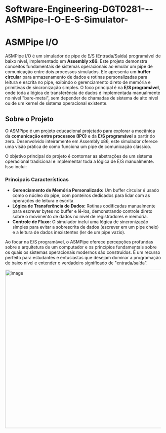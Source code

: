 # Software-Engineering-DGT0281---ASMPipe-I-O-E-S-Simulator-
# ASMPipe I/O

ASMPipe I/O é um simulador de pipe de E/S (Entrada/Saída) programável de baixo nível, implementado em **Assembly x86**. Este projeto demonstra conceitos fundamentais de sistemas operacionais ao emular um pipe de comunicação entre dois processos simulados. Ele apresenta um **buffer circular** para armazenamento de dados e rotinas personalizadas para leitura e escrita no pipe, exibindo o gerenciamento direto de memória e primitivas de sincronização simples. O foco principal é na **E/S programável**, onde toda a lógica de transferência de dados é implementada manualmente no nível "bare-metal", sem depender de chamadas de sistema de alto nível ou de um kernel de sistema operacional existente.

## Sobre o Projeto

O ASMPipe é um projeto educacional projetado para explorar a mecânica da **comunicação entre processos (IPC)** e da **E/S programável** a partir do zero. Desenvolvido inteiramente em Assembly x86, este simulador oferece uma visão prática de como funciona um pipe de comunicação clássico.

O objetivo principal do projeto é contornar as abstrações de um sistema operacional tradicional e implementar toda a lógica de E/S manualmente. Isso inclui:

### Principais Características

* **Gerenciamento de Memória Personalizado:** Um buffer circular é usado como o núcleo do pipe, com ponteiros dedicados para lidar com as operações de leitura e escrita.
* **Lógica de Transferência de Dados:** Rotinas codificadas manualmente para escrever bytes no buffer e lê-los, demonstrando controle direto sobre o movimento de dados no nível de registradores e memória.
* **Controle de Fluxo:** O simulador inclui uma lógica de sincronização simples para evitar a sobrescrita de dados (escrever em um pipe cheio) e a leitura de dados inexistentes (ler de um pipe vazio).

Ao focar na E/S programável, o ASMPipe oferece percepções profundas sobre a arquitetura de um computador e os princípios fundamentais sobre os quais os sistemas operacionais modernos são construídos. É um recurso perfeito para estudantes e entusiastas que desejam dominar a programação de baixo nível e entender o verdadeiro significado de "entrada/saída".

<img width="512" height="512" alt="image" src="https://github.com/user-attachments/assets/43ce728a-f74a-4453-b1b3-7aa50d9bfa87" />

